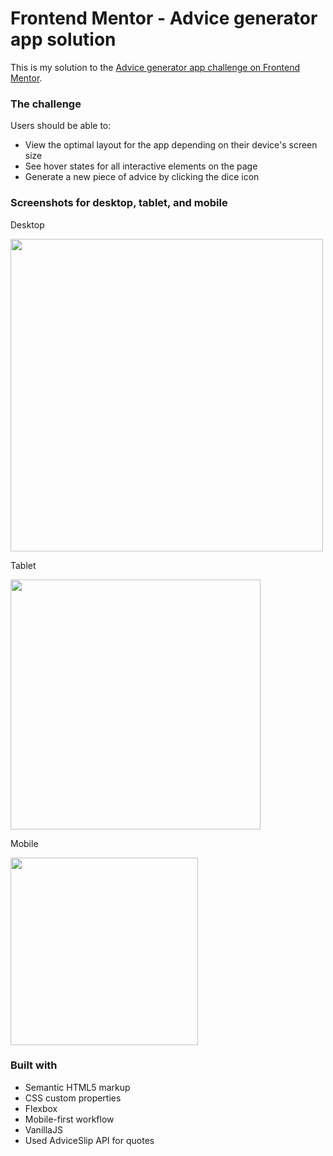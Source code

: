 # Frontend Mentor - Advice generator app solution

This is my solution to the [Advice generator app challenge on Frontend Mentor](https://www.frontendmentor.io/challenges/advice-generator-app-QdUG-13db). 

### The challenge

Users should be able to:

- View the optimal layout for the app depending on their device's screen size
- See hover states for all interactive elements on the page
- Generate a new piece of advice by clicking the dice icon

### Screenshots for desktop, tablet, and mobile

Desktop

<img src="https://github.com/hiiamcon/advicegenerator/blob/main/images/ag-desktop.png" width="500" />

Tablet

<img src="https://github.com/hiiamcon/advicegenerator/blob/main/images/ag-tablet.png" width="400" />

Mobile

<img src="https://github.com/hiiamcon/advicegenerator/blob/main/images/ag-mobile.png" width="300" />

### Built with

- Semantic HTML5 markup
- CSS custom properties
- Flexbox
- Mobile-first workflow
- VanillaJS
- Used AdviceSlip API for quotes
